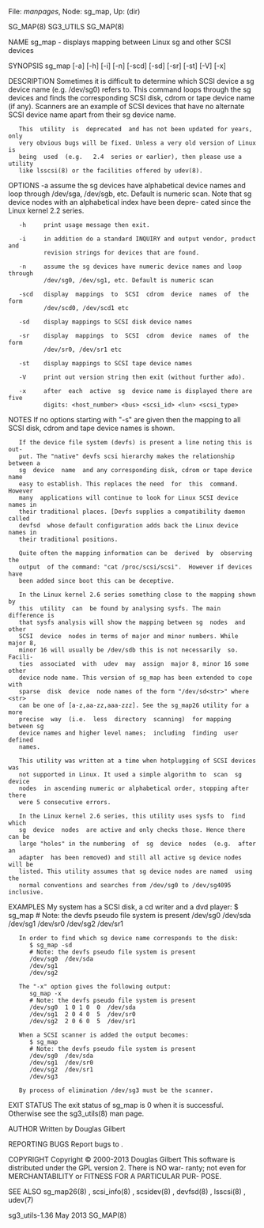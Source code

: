 File: *manpages*,  Node: sg_map,  Up: (dir)

SG_MAP(8)                          SG3_UTILS                         SG_MAP(8)



NAME
       sg_map - displays mapping between Linux sg and other SCSI devices

SYNOPSIS
       sg_map [-a] [-h] [-i] [-n] [-scd] [-sd] [-sr] [-st] [-V] [-x]

DESCRIPTION
       Sometimes  it  is  difficult to determine which SCSI device a sg device
       name (e.g. /dev/sg0) refers to.  This  command  loops  through  the  sg
       devices  and  finds  the  corresponding SCSI disk, cdrom or tape device
       name (if any). Scanners are an example of SCSI  devices  that  have  no
       alternate SCSI device name apart from their sg device name.

       This  utility  is  deprecated  and has not been updated for years, only
       very obvious bugs will be fixed. Unless a very old version of Linux  is
       being  used  (e.g.   2.4  series or earlier), then please use a utility
       like lsscsi(8) or the facilities offered by udev(8).

OPTIONS
       -a     assume the sg devices have alphabetical device  names  and  loop
              through  /dev/sga, /dev/sgb, etc. Default is numeric scan.  Note
              that sg device nodes with an alphabetical index have been depre-
              cated since the Linux kernel 2.2 series.

       -h     print usage message then exit.

       -i     in addition do a standard INQUIRY and output vendor, product and
              revision strings for devices that are found.

       -n     assume the sg devices have numeric device names and loop through
              /dev/sg0, /dev/sg1, etc. Default is numeric scan

       -scd   display  mappings  to  SCSI  cdrom  device  names  of  the  form
              /dev/scd0, /dev/scd1 etc

       -sd    display mappings to SCSI disk device names

       -sr    display  mappings  to  SCSI  cdrom  device  names  of  the  form
              /dev/sr0, /dev/sr1 etc

       -st    display mappings to SCSI tape device names

       -V     print out version string then exit (without further ado).

       -x     after  each  active  sg  device name is displayed there are five
              digits: <host_number> <bus> <scsi_id> <lun> <scsi_type>

NOTES
       If no options starting with "-s" are given then the mapping to all SCSI
       disk, cdrom and tape device names is shown.

       If the device file system (devfs) is present a line noting this is out-
       put. The "native" devfs scsi hierarchy makes the relationship between a
       sg  device  name  and any corresponding disk, cdrom or tape device name
       easy to establish. This replaces the need  for  this  command.  However
       many  applications will continue to look for Linux SCSI device names in
       their traditional places. [Devfs supplies a compatibility daemon called
       devfsd  whose default configuration adds back the Linux device names in
       their traditional positions.

       Quite often the mapping information can be  derived  by  observing  the
       output  of the command: "cat /proc/scsi/scsi".  However if devices have
       been added since boot this can be deceptive.

       In the Linux kernel 2.6 series something close to the mapping shown  by
       this  utility  can  be found by analysing sysfs. The main difference is
       that sysfs analysis will show the mapping between sg  nodes  and  other
       SCSI  device  nodes in terms of major and minor numbers. While major 8,
       minor 16 will usually be /dev/sdb this is not necessarily  so.  Facili-
       ties  associated  with  udev  may  assign  major 8, minor 16 some other
       device node name. This version of sg_map has been extended to cope with
       sparse  disk  device  node names of the form "/dev/sd<str>" where <str>
       can be one of [a-z,aa-zz,aaa-zzz]. See the sg_map26 utility for a  more
       precise  way  (i.e.  less  directory  scanning)  for mapping between sg
       device names and higher level names;  including  finding  user  defined
       names.

       This utility was written at a time when hotplugging of SCSI devices was
       not supported in Linux. It used a simple algorithm to  scan  sg  device
       nodes  in ascending numeric or alphabetical order, stopping after there
       were 5 consecutive errors.

       In the Linux kernel 2.6 series, this utility uses sysfs to  find  which
       sg  device  nodes  are active and only checks those. Hence there can be
       large "holes" in the numbering  of  sg  device  nodes  (e.g.  after  an
       adapter  has been removed) and still all active sg device nodes will be
       listed. This utility assumes that sg device nodes are named  using  the
       normal conventions and searches from /dev/sg0 to /dev/sg4095 inclusive.

EXAMPLES
       My system has a SCSI disk, a cd writer and a dvd player:
          $ sg_map
          # Note: the devfs pseudo file system is present
          /dev/sg0  /dev/sda
          /dev/sg1  /dev/sr0
          /dev/sg2  /dev/sr1

       In order to find which sg device name corresponds to the disk:
          $ sg_map -sd
          # Note: the devfs pseudo file system is present
          /dev/sg0  /dev/sda
          /dev/sg1
          /dev/sg2

       The "-x" option gives the following output:
          sg_map -x
          # Note: the devfs pseudo file system is present
          /dev/sg0  1 0 1 0  0  /dev/sda
          /dev/sg1  2 0 4 0  5  /dev/sr0
          /dev/sg2  2 0 6 0  5  /dev/sr1

       When a SCSI scanner is added the output becomes:
          $ sg_map
          # Note: the devfs pseudo file system is present
          /dev/sg0  /dev/sda
          /dev/sg1  /dev/sr0
          /dev/sg2  /dev/sr1
          /dev/sg3

       By process of elimination /dev/sg3 must be the scanner.

EXIT STATUS
       The exit status of sg_map is 0 when it is successful. Otherwise see the
       sg3_utils(8) man page.

AUTHOR
       Written by Douglas Gilbert

REPORTING BUGS
       Report bugs to <dgilbert at interlog dot com>.

COPYRIGHT
       Copyright © 2000-2013 Douglas Gilbert
       This software is distributed under the GPL version 2. There is NO  war-
       ranty;  not  even  for MERCHANTABILITY or FITNESS FOR A PARTICULAR PUR-
       POSE.

SEE ALSO
       sg_map26(8) , scsi_info(8) ,  scsidev(8)  ,  devfsd(8)  ,  lsscsi(8)  ,
       udev(7)



sg3_utils-1.36                     May 2013                          SG_MAP(8)
